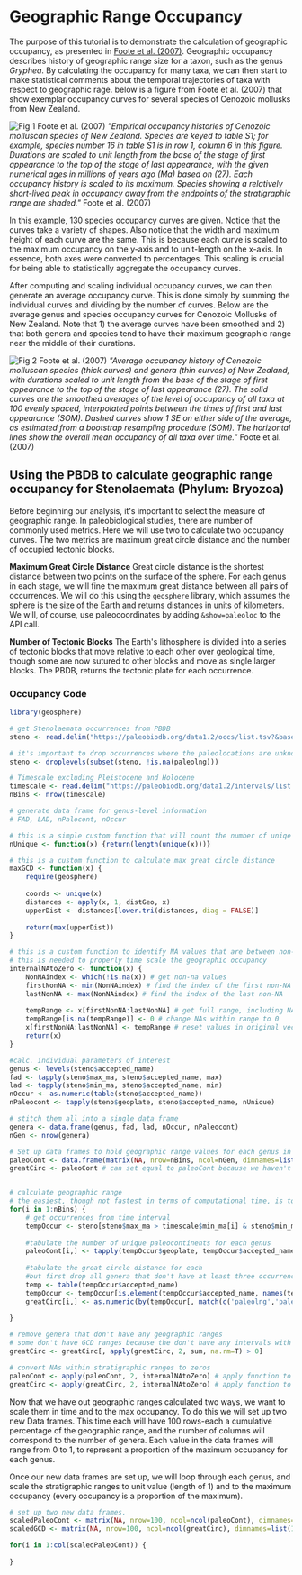 # Geographic Range Occupancy
The purpose of this tutorial is to demonstrate the calculation of geographic occupancy, as presented in [Foote et al. (2007)](http://doi.org/10.1126/science.1146303). Geographic occupancy describes history of geographic range size for a taxon, such as the genus *Gryphea*. By calculating the occupancy for many taxa, we can then start to make statistical comments about the temporal trajectories of taxa with respect to geographic rage. below is a figure from Foote et al. (2007) that show exemplar occupancy curves for several species of Cenozoic mollusks from New Zealand.

![Fig 1 Foote *et al.* (2007)](Foote07Fig1.jpg)
*"Empirical occupancy histories of Cenozoic molluscan species of New Zealand. Species are keyed to table S1; for example, species number 16 in table S1 is in row 1, column 6 in this figure. Durations are scaled to unit length from the base of the stage of first appearance to the top of the stage of last appearance, with the given numerical ages in millions of years ago (Ma) based on (27). Each occupancy history is scaled to its maximum. Species showing a relatively short-lived peak in occupancy away from the endpoints of the stratigraphic range are shaded."* Foote et al. (2007)

In this example, 130 species occupancy curves are given. Notice that the curves take a variety of shapes. Also notice that the width and maximum height of each curve are the same. This is because each curve is scaled to the maximum occupancy on the y-axis and to unit-length on the x-axis. In essence, both axes were converted to percentages. This scaling is crucial for being able to statistically aggregate the occupancy curves. 

After computing and scaling individual occupancy curves, we can then generate an average occupancy curve. This is done simply by summing the individual curves and dividing by the number of curves. Below are the average genus and species occupancy curves for Cenozoic Mollusks of New Zealand. Note that 1) the average curves have been smoothed and 2) that both genera and species tend to have their maximum geographic range near the middle of their durations.

![Fig 2 Foote *et al.* (2007)](Foote07Fig2.jpg)
*"Average occupancy history of Cenozoic molluscan species (thick curves) and genera (thin curves) of New Zealand, with durations scaled to unit length from the base of the stage of first appearance to the top of the stage of last appearance (27). The solid curves are the smoothed averages of the level of occupancy of all taxa at 100 evenly spaced, interpolated points between the times of first and last appearance (SOM). Dashed curves show 1 SE on either side of the average, as estimated from a bootstrap resampling procedure (SOM). The horizontal lines show the overall mean occupancy of all taxa over time."* Foote et al. (2007)


## Using the PBDB to calculate geographic range occupancy for Stenolaemata (Phylum: Bryozoa)

Before beginning our analysis, it's important to select the measure of geographic range. In paleobiological studies, there are number of commonly used metrics. Here we will use two to calculate two occupancy curves. The two metrics are maximum great circle distance and the number of occupied tectonic blocks.

**Maximum Great Circle Distance** Great circle distance is the shortest distance between two points on the surface of the sphere. For each genus in each stage, we will fine the maximum great distance between all pairs of occurrences. We will do this using the ``geosphere`` library, which assumes the sphere is the size of the Earth and returns distances in units of kilometers. We will, of course, use paleocoordinates by adding ``&show=paleoloc`` to the API call. 

**Number of Tectonic Blocks** The Earth's lithosphere is divided into a series of tectonic blocks that move relative to each other over geological time, though some are now sutured to other blocks and move as single larger blocks. The PBDB, returns the tectonic plate for each occurrence.

### Occupancy Code

```` r
library(geosphere)

# get Stenolaemata occurrences from PBDB
steno <- read.delim("https://paleobiodb.org/data1.2/occs/list.tsv?&base_name=Stenolaemata&idreso=lump_genus&show=class,paleoloc")

# it's important to drop occurrences where the paleolocations are unknown
steno <- droplevels(subset(steno, !is.na(paleolng)))

# Timescale excluding Pleistocene and Holocene
timescale <- read.delim("https://paleobiodb.org/data1.2/intervals/list.tsv?scale_level=5&min_ma=2.588")
nBins <- nrow(timescale)

# generate data frame for genus-level information
# FAD, LAD, nPalocont, nOccur 

# this is a simple custom function that will count the number of uniqe values in a vector
nUnique <- function(x) {return(length(unique(x)))}

# this is a custom function to calculate max great circle distance
maxGCD <- function(x) {
	require(geosphere)
	
	coords <- unique(x)
	distances <- apply(x, 1, distGeo, x)
	upperDist <- distances[lower.tri(distances, diag = FALSE)]
	
	return(max(upperDist))
}

# this is a custom function to identify NA values that are between non-NA values and set them equal to zero.
# this is needed to properly time scale the geographic occupancy
internalNAtoZero <- function(x) {
	NonNAindex <- which(!is.na(x)) # get non-na values
	firstNonNA <- min(NonNAindex) # find the index of the first non-NA
	lastNonNA <- max(NonNAindex) # find the index of the last non-NA
	
	tempRange <- x[firstNonNA:lastNonNA] # get full range, including NAs
	tempRange[is.na(tempRange)] <- 0 # change NAs within range to 0
	x[firstNonNA:lastNonNA] <- tempRange # reset values in original vector
	return(x)
}

#calc. individual parameters of interest
genus <- levels(steno$accepted_name)
fad <- tapply(steno$max_ma, steno$accepted_name, max)
lad <- tapply(steno$min_ma, steno$accepted_name, min)
nOccur <- as.numeric(table(steno$accepted_name))
nPaleocont <- tapply(steno$geoplate, steno$accepted_name, nUnique)

# stitch them all into a single data frame
genera <- data.frame(genus, fad, lad, nOccur, nPaleocont)
nGen <- nrow(genera)

# Set up data frames to hold geographic range values for each genus in each Phanerozoic stage
paleoCont <- data.frame(matrix(NA, nrow=nBins, ncol=nGen, dimnames=list(timescale$interval_name, genera$genus)))
greatCirc <- paleoCont # can set equal to paleoCont because we haven't filled in any values yet.


# calculate geographic range 
# the easiest, though not fastest in terms of computational time, is to set up a loop though each time interval, the use apply functions to calculate geographic ranges
for(i in 1:nBins) {
	# get occurrences from time interval
	tempOccur <- steno[steno$max_ma > timescale$min_ma[i] & steno$min_ma < timescale$max_ma[i],]
	
	#tabulate the number of unique paleocontinents for each genus
	paleoCont[i,] <- tapply(tempOccur$geoplate, tempOccur$accepted_name, nUnique)
	
	#tabulate the great circle distance for each
	#but first drop all genera that don't have at least three occurrences
	temp <- table(tempOccur$accepted_name)
	tempOccur <- tempOccur[is.element(tempOccur$accepted_name, names(temp[temp>=3])),] 
	greatCirc[i,] <- as.numeric(by(tempOccur[, match(c('paleolng','paleolat'), colnames(tempOccur))], tempOccur$accepted_name, maxGCD))
	
}

# remove genera that don't have any geographic ranges
# some don't have GCD ranges because the don't have any intervals with at least three occurrences
greatCirc <- greatCirc[, apply(greatCirc, 2, sum, na.rm=T) > 0]

# convert NAs within stratigraphic ranges to zeros
paleoCont <- apply(paleoCont, 2, internalNAtoZero) # apply function to columns
greatCirc <- apply(greatCirc, 2, internalNAtoZero) # apply function to columns

````

Now that we have out geographic ranges calculated two ways, we want to scale them in time and to the max occupancy. To do this we will set up two new Data frames. This time each will have 100 rows-each a cumulative percentage of the geographic range, and the number of columns will correspond to the number of genera. Each value in the data frames will range from 0 to 1, to represent a proportion of the maximum occupancy for each genus.

Once our new data frames are set up, we will loop through each genus, and scale the stratigraphic ranges to unit value (length of 1) and to the maximum occupancy (every occupancy is a proportion of the maximum).

```` R
# set up two new data frames.
scaledPaleoCont <- matrix(NA, nrow=100, ncol=ncol(paleoCont), dimnames=list(1:100, colnames(paleoCont)))
scaledGCD <- matrix(NA, nrow=100, ncol=ncol(greatCirc), dimnames=list(1:100, colnames(greatCirc)))

for(i in 1:col(scaledPaleoCont)) {
	
}
````